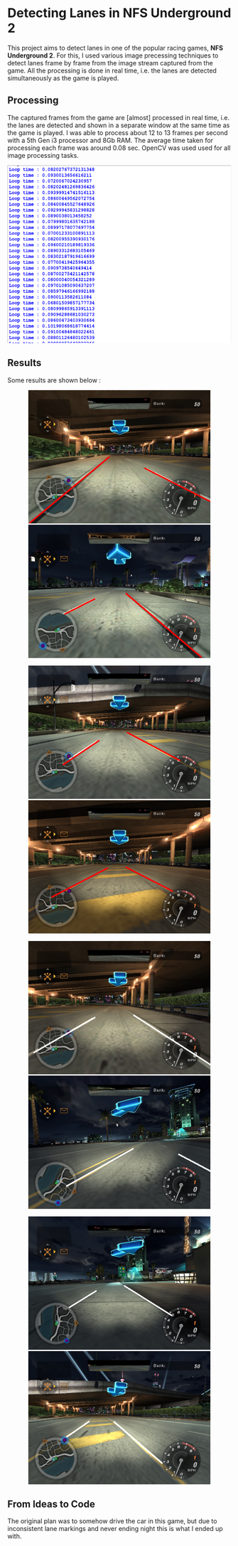 # Detecting Lanes in NFS Underground 2

This project aims to detect lanes in one of the popular racing games, __NFS Underground 2__. For this, I used various image precessing techniques to detect lanes frame by frame from the image stream captured from the game. All the processing is done in real time, i.e. the lanes are detected simultaneously as the game is played.

## Processing

The captured frames from the game are [almost] processed in real time, i.e. the lanes are detected and shown in a separate window at the same time as the game is played. I was able to process about 12 to 13 frames per second with a 5th Gen i3 processor and 8Gb RAM. The average time taken for processing each frame was around 0.08 sec. OpenCV was used used for all image processing tasks.

<p align="center">
  <img src="./images/image_5.png" alt="images/image_5.png" width="600" height="400">
</p>

## Results
Some results are shown below :

<p align="center">
  <img src="./images/image_9.png" alt="images/image_9.png" width="410" height="300">
  <img src="./images/image_7.png" alt="images/image_7.png" width="410" height="300">
</p>

<p align="center">
  <img src="./images/image_8.png" alt="images/image_8.png" width="410" height="300">
  <img src="./images/image_6.png" alt="images/image_6.png" width="410" height="300">
</p>

<p align="center">
  <img src="./images/image_2.png" alt="images/image_2.png" width="410" height="300">
  <img src="./images/image_3.png" alt="images/image_3.png" width="410" height="300">
</p>

<p align="center">
  <img src="./images/image_4.png" alt="images/image_4.png" width="410" height="300">
  <img src="./images/image_1.png" alt="images/image_1.png" width="410" height="300">
</p>

## From Ideas to Code

The original plan was to somehow drive the car in this game, but due to inconsistent lane markings and never ending night this is what I ended up with.
